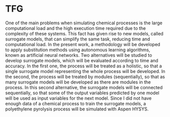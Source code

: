 # TFG

One of the main problems when simulating chemical processes is the large computational load and the high execution time required due to the complexity of these systems. This fact has given rise to new models, called surrogate models, that can simplify the same task, reducing time and computational load. In the present work, a methodology will be developed to apply substitution methods using autonomous learning algorithms, known as artificial neural networks. Two alternatives will be studied to develop surrogate models, which will be evaluated according to time and accuracy. In the first one, the process will be treated as a holistic, so that a single surrogate model representing the whole process will be developed. In the second, the process will be treated by modules (sequentially), so that as many surrogate models will be developed as there are modules in the process. In this second alternative, the surrogate models will be connected sequentially, so that some of the output variables predicted by one model will be used as input variables for the next model. Since I did not have enough data of a chemical process to train the surrogate models, a polyethylene pyrolysis process will be simulated with Aspen HYSYS.
